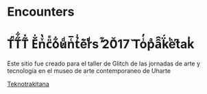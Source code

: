 # Encounters
<h1>T́̚T̋͋T̃̽ Ě̍nͮ̔c̎ͤo͋̓uͩn͑̅t̉̍ë͛rͮͩs ̒͊20͑̆17̏ To̾̓pͣȃ̑k̈́ͭèt͆ak͗̇</h1>
<p>Este sitio fue creado para el taller de Glitch de las jornadas de arte y tecnología en el museo de arte contemporaneo de Uharte</p>
<a href="http://teknotrakitana.com" target="_blank">Teknotrakitana</a>
